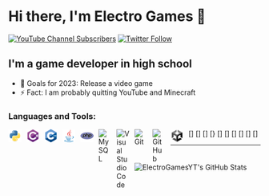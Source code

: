 # Hi there, I'm Electro Games 👋 

[![YouTube Channel Subscribers](https://img.shields.io/youtube/channel/subscribers/UC-nbq4XhwafgA9fO5Sf0Ptg?logo=youtube&logoColor=red&style=for-the-badge)][youtube]
[![Twitter Follow](https://img.shields.io/twitter/follow/RealElectroGame?color=1DA1F2&logo=twitter&style=for-the-badge)][twitter]


## I'm a game developer in high school

- 🥅 Goals for 2023: Release a video game
- ⚡ Fact: I am probably quitting YouTube and Minecraft

### Languages and Tools:

[<img align="left" alt="Python" width="26px" src="https://raw.githubusercontent.com/devicons/devicon/1119b9f84c0290e0f0b38982099a2bd027a48bf1/icons/python/python-original.svg" style="padding-right:10px;" />]
[<img align="left" alt="C#" width="26px" src="https://raw.githubusercontent.com/devicons/devicon/1119b9f84c0290e0f0b38982099a2bd027a48bf1/icons/csharp/csharp-original.svg" style="padding-right:10px;" />]
[<img align="left" alt="C++" width="26px" src="https://raw.githubusercontent.com/devicons/devicon/1119b9f84c0290e0f0b38982099a2bd027a48bf1/icons/cplusplus/cplusplus-original.svg" style="padding-right:10px;" />]
[<img align="left" alt="Java" width="26px" src="https://raw.githubusercontent.com/devicons/devicon/1119b9f84c0290e0f0b38982099a2bd027a48bf1/icons/java/java-original.svg" style="padding-right:10px;" />}
[<img align="left" alt="PHP" width="26px" src="https://raw.githubusercontent.com/devicons/devicon/1119b9f84c0290e0f0b38982099a2bd027a48bf1/icons/php/php-original.svg" style="padding-right:10px;" />]
[<img align="left" alt="MySQL" width="26px" src="https://cdn.jsdelivr.net/gh/devicons/devicon/icons/mysql/mysql-original.svg" style="padding-right:10px;" />]
[<img align="left" alt="Visual Studio Code" width="26px" src="https://cdn.jsdelivr.net/gh/devicons/devicon/icons/vscode/vscode-original.svg" style="padding-right:10px;" />]
[<img align="left" alt="Git" width="26px" src="https://cdn.jsdelivr.net/gh/devicons/devicon/icons/git/git-original.svg" style="padding-right:10px;" />]
[<img align="left" alt="GitHub" width="26px" src="https://user-images.githubusercontent.com/3369400/139448065-39a229ba-4b06-434b-bc67-616e2ed80c8f.png" style="padding-right:10px;" />]
[<img align="left" alt="Unity" width="26px" src="https://raw.githubusercontent.com/devicons/devicon/1119b9f84c0290e0f0b38982099a2bd027a48bf1/icons/unity/unity-original.svg" style="padding-right:10px;" />]

---

<img align="left" alt="ElectroGamesYT's GitHub Stats" src="https://github-readme-stats.vercel.app/api?username=ElectroGamesYT&show_icons=true&hide_border=false&title_color=ff652f&icon_color=FFE400&bg_color=09131B&text_color=ffffff&border_color=0c1a25" />

[twitter]: https://twitter.com/RealElectroGame
[youtube]: https://www.youtube.com/channel/UC-nbq4XhwafgA9fO5Sf0Ptg
